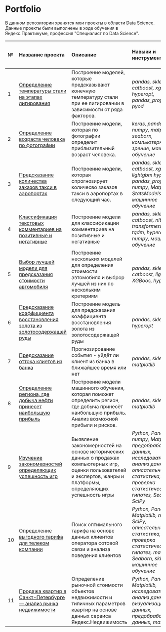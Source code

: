 # Portfolio
В данном репозитории хранятся мои проекты в области Data Science. Данные проекты были выполнены в ходе обучения в Яндекс.Практикуме, профессия "Специалист по Data Science".

| № | Название проекта | Описание | Навыки и инструменты | Целевая метрика | Метрика на валидационной выборке | Метрика на тестовой выборке |
| :---------------------- | :---------------------- | :---------------------- | :---------------------- | :---------------------- | :---------------------- | :---------------------- |
| 1 | [Определение температуры стали на этапах лигирования](https://github.com/SergeyPresnyakov/Portfolio/tree/master/Предсказание%20конечной%20температуры%20стали) | Построение моделей, которые предсказывают конечную температуру стали при ее лигировании в зависимости от ряда факторов.| *pandas, sklearn, catboost, xgboost, hyperopt, pandas_profiling, pyod* | MAE < 6 | MAE_val = 5.52 |  MAE_test = 5.8 |
| 2 | [Определение возраста человека по фотографии](https://github.com/SergeyPresnyakov/Portfolio/tree/master/Определение%20возраста%20человека%20по%20фотографии) | Построение модели,  которая по фотографии определит приблизительный возраст человека.| *keras, pandas, numpy, matplotlib, seaborn, компьютерное зрение, машинное обучение* | MAE <= 8 | MAE_val = 6,21 |  MAE_test = 6,63 |
| 3 | [Предсказание количества заказов такси в аэропортах](https://github.com/SergeyPresnyakov/Portfolio/tree/master/Предсказание%20количесва%20заказов%20такси%20в%20аэропортах) | Построение модели,  которая спрогнозирует количесво заказов такси в аэропортах в следующий час.| *pandas, sklearn, catboost, xgboost, lightgbm hyperopt, pandas_profiling, numpy, Matplotlib, StatsModels, машинное обучение* | RMSE <= 48 | RMSE_val = 0.006 |  RMSE_test = 43 |
| 4 | [Классификация текстовых комментариев на позитивные и негативные](https://github.com/SergeyPresnyakov/Portfolio/tree/master/Классификация%20текстовых%20комментариев%20на%20позитивные%20и%20негативные) | Построение модели для классификации комментариев на позитивные и негативные | *pandas, sklearn, catboost, nltk, transformers, torch, tqdm, hyperopt, numpy, машинное обучение* | F1 >= 0.75 |   | F1 = 0.78 |
| 5 | [Выбор лучшей модели для предсказания стоимости автомобиля](https://github.com/SergeyPresnyakov/Portfolio/tree/master/Выбор%20лучшей%20модели%20для%20предсказания%20стоимости%20автомобиля%20Данные) | Построение нескольких моделей для определения стоимости автомобиля и выброр лучшей из них по нескольким кретериям | *pandas, sklearn, catboost, lightboost, XGBoos, hyperopt*| RMSE | RMSE_val = 1715|  RMSE_test = 1753 |
| 6 | [Предсказание коэффициента восстановления золота из золотосодержащей руды](https://github.com/SergeyPresnyakov/Portfolio/tree/master/Предсказание%20коэффициента%20восстановления%20золота%20из%20золотосодержащей%20руды) | Построение модель для предсказания коэффициента восстановления золота из золотосодержащей руды | *pandas, sklearn, hyperopt*| sMAPE | sMAPE = 5.69  | sMAPE = 7.95 |
| 7 | [Предсказание оттока клиетов из банка](https://github.com/SergeyPresnyakov/Portfolio/tree/master/Предсказание%20оттока%20клиентов%20из%20банка) | Прогнозирование события - уйдёт ли клиент из банка в ближайшее время или нет | *pandas, sklearn, matplotlib*| F1>=0.59 | F1_val = 0.62 | F1_test = 0.59 |
| 8 | [Определение региона, где добыча нефти принесет наибольшую прибыль](https://github.com/SergeyPresnyakov/Portfolio/tree/master/Определение%20региона%2C%20где%20добыча%20нефти%20принесет%20наибольшую%20прибыль) | Построение модели машинного обучения, которая поможет определить регион, где добыча принесёт наибольшую прибыль. Анализ возможной прибыли и рисков. | *pandas, sklearn, matplotlib*|  |  |  |
| 9 | [Изучение закономерностей определяющих успешность игр](https://github.com/SergeyPresnyakov/Portfolio/tree/master/Изучение%20закономерностей%2C%20определяющих%20успешность%20игр) | Выявление закономерностей на основе исторических данных о продажах компьютерных игр, оценки пользователей и экспертов, жанры и платформы, определяющих успешность игры | *Python, Pandas, numpy, Matplotlib, предобработка данных, исследовательский анализ данных, описательная статистика, проверка статистических гипотез, Seaborn, SciPy*|  |  |  |
| 10 | [Определение выгодного тарифа для телеком компании](https://github.com/SergeyPresnyakov/Portfolio/tree/master/Определение%20выгодного%20тарифа%20для%20телеком%20компании) | Поиск оптимального тарифа на основе данных клиентов оператора сотовой связи и анализа поведения клиентов | *Python, Pandas, Matplotlib, numpy, SciPy, описательная статистика, проверка статистических гипотез, math, Seaborn, sklearn, машинное обучение*|  |  |  |
| 11 | [Продажа квартир в Санкт-Петербурге — анализ рынка недвижимости](https://github.com/SergeyPresnyakov/Portfolio/tree/master/Продажа%20квартир%20в%20Санкт-Петербурге%20—%20анализ%20рынка%20недвижимости) | Определение рыночной стоимости объектов недвижимости и типичных параметров квартир на основе данных сервиса Яндекс.Недвижимость | *Python, Pandas, Matplotlib, исследовательский анализ данных, визуализация данных, предобработка данных, math*|  |  |  |
